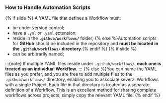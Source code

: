 ### How to Handle Automation Scripts

{% if slide %}
A YAML file that defines a <i class="fab fa-github"></i> Workflow must:

- be under version control;
- have a `.yml` or `.yaml` extension;
- reside in the **`.github/workflows/`** folder;
{% else %}Automation scripts for **GitHub** should be included in the <i class="fab fa-git"></i> repository and **must be located in the `.github/workflows/` directory**.{% endif %}
{% if slide %}
- can be arbitrarily named;

:::{note}
If multiple YAML files reside under `.github/workflows/`, **each one is treated as an individual Workflow**.
:::
{% else %}You can name the YAML files as you prefer, and you are free to add multiple files to the `.github/workflows/` directory, enabling you to associate several Workflows with a single Project.
Each file in that directory is treated as a separate definition of a Workflow.
This is an excellent method for sharing complete workflows across projects; simply copy the relevant YAML file.
{% endif %}
